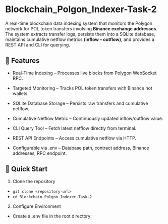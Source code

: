 # Blockchain_Polgon_Indexer-Task-2

A real-time blockchain data indexing system that monitors the Polygon network for POL token transfers involving **Binance exchange addresses**.
The system extracts transfer logs, persists them into a SQLite database, maintains cumulative netflow metrics **(inflow – outflow)**, and provides a REST API and CLI for querying.

## 🚀 Features
- Real-Time Indexing – Processes live blocks from Polygon WebSocket RPC.

- Targeted Monitoring – Tracks POL token transfers with Binance hot wallets.

- SQLite Database Storage – Persists raw transfers and cumulative netflow.

- Cumulative Netflow Metric – Continuously updated inflow/outflow value.

- CLI Query Tool – Fetch latest netflow directly from terminal.

- REST API Endpoints – Access cumulative netflow via HTTP.

- Configurable via .env – Database path, contract address, Binance addresses, RPC endpoint.


## 🚀 Quick Start
1. Clone the repository
- `git clone <repository-url>`
- `cd Blockchain_Polgon_Indexer-Task-2`

2. Configure Environment
- Create a .env file in the root directory:
